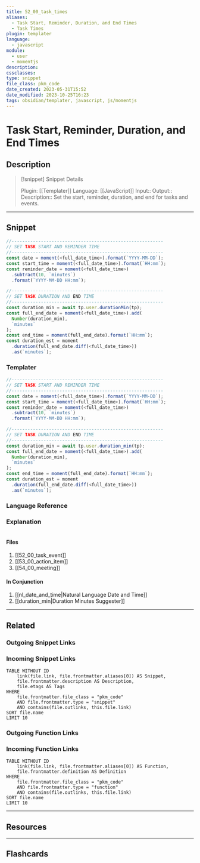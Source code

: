 ```yaml
---
title: 52_00_task_times
aliases:
  - Task Start, Reminder, Duration, and End Times
  - Task Times
plugin: templater
language:
  - javascript
module:
  - user
  - momentjs
description:
cssclasses:
type: snippet
file_class: pkm_code
date_created: 2023-05-31T15:52
date_modified: 2023-10-25T16:23
tags: obsidian/templater, javascript, js/momentjs
---
```

# Task Start, Reminder, Duration, and End Times

## Description

> [!snippet] Snippet Details
>
> Plugin: [[Templater]]
> Language: [[JavaScript]]
> Input::
> Output::
> Description:: Set the start, reminder, duration, and end for tasks and events.

---

## Snippet

<!-- Add the full code including explanatory comments  -->

```javascript
//---------------------------------------------------------
// SET TASK START AND REMINDER TIME
//---------------------------------------------------------
const date = moment(<full_date_time>).format(`YYYY-MM-DD`);
const start_time = moment(<full_date_time>).format(`HH:mm`);
const reminder_date = moment(<full_date_time>)
  .subtract(10, `minutes`)
  .format(`YYYY-MM-DD HH:mm`);

//---------------------------------------------------------
// SET TASK DURATION AND END TIME
//---------------------------------------------------------
const duration_min = await tp.user.durationMin(tp);
const full_end_date = moment(<full_date_time>).add(
  Number(duration_min),
  `minutes`
);
const end_time = moment(full_end_date).format(`HH:mm`);
const duration_est = moment
  .duration(full_end_date.diff(<full_date_time>))
  .as(`minutes`);
```

### Templater

<!-- Add the full code excluding explanatory comments  -->

```javascript
//---------------------------------------------------------
// SET TASK START AND REMINDER TIME
//---------------------------------------------------------
const date = moment(<full_date_time>).format(`YYYY-MM-DD`);
const start_time = moment(<full_date_time>).format(`HH:mm`);
const reminder_date = moment(<full_date_time>)
  .subtract(10, `minutes`)
  .format(`YYYY-MM-DD HH:mm`);

//---------------------------------------------------------
// SET TASK DURATION AND END TIME
//---------------------------------------------------------
const duration_min = await tp.user.duration_min(tp);
const full_end_date = moment(<full_date_time>).add(
  Number(duration_min),
  `minutes`
);
const end_time = moment(full_end_date).format(`HH:mm`);
const duration_est = moment
  .duration(full_end_date.diff(<full_date_time>))
  .as(`minutes`);
```

### Language Reference

<!-- Recreate the code with links to files  -->

### Explanation

```javascript

```

#### Files

<!-- Files containing the snippet  -->

1. [[52_00_task_event]]
2. [[53_00_action_item]]
3. [[54_00_meeting]]

#### In Conjunction

<!-- Snippets used together with this snippet  -->

1. [[nl_date_and_time|Natural Language Date and Time]]
2. [[duration_min|Duration Minutes Suggester]]

---

## Related

### Outgoing Snippet Links

<!-- Link related snippet here -->

### Incoming Snippet Links

<!-- Query limit 10  -->

```dataview
TABLE WITHOUT ID
	link(file.link, file.frontmatter.aliases[0]) AS Snippet,
	file.frontmatter.description AS Description,
	file.etags AS Tags
WHERE
	file.frontmatter.file_class = "pkm_code"
	AND file.frontmatter.type = "snippet"
	AND contains(file.outlinks, this.file.link)
SORT file.name
LIMIT 10
```

### Outgoing Function Links

<!-- Link related functions here -->

### Incoming Function Links

<!-- Query limit 10  -->

```dataview
TABLE WITHOUT ID
	link(file.link, file.frontmatter.aliases[0]) AS Function,
	file.frontmatter.definition AS Definition
WHERE
	file.frontmatter.file_class = "pkm_code"
	AND file.frontmatter.type = "function"
	AND contains(file.outlinks, this.file.link)
SORT file.name
LIMIT 10
```

---

## Resources

---

## Flashcards
